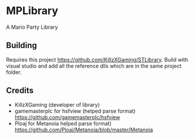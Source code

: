 # MPLibrary
A Mario Party Library

## Building
 Requires this project https://github.com/KillzXGaming/STLibrary. Build with visual studio and add all the reference dlls which are in the same project folder.

## Credits
 - KillzXGaming (developer of library)
 - gamemasterplc for hsfview (helped parse format) https://github.com/gamemasterplc/hsfview
 - Ploaj for Metanoia helped parse format) https://github.com/Ploaj/Metanoia/blob/master/Metanoia
